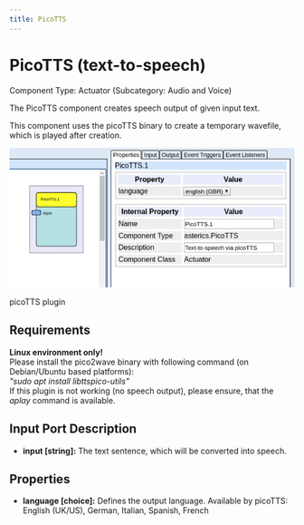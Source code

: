 ```yaml
---
title: PicoTTS
---
```


# PicoTTS (text-to-speech)

Component Type: Actuator (Subcategory: Audio and Voice)

The PicoTTS component creates speech output of given input text.

This component uses the picoTTS binary to create a temporary wavefile, which is played after creation.

![Screenshot: picoTTS plugin](img/picotts.png "Screenshot: picoTTS plugin")

picoTTS plugin

## Requirements

**Linux environment only!**  
Please install the pico2wave binary with following command (on Debian/Ubuntu based platforms):  
_"sudo apt install libttspico-utils"_  
If this plugin is not working (no speech output), please ensure, that the _aplay_ command is available.

## Input Port Description

*   **input \[string\]:** The text sentence, which will be converted into speech.

## Properties

*   **language \[choice\]:** Defines the output language. Available by picoTTS: English (UK/US), German, Italian, Spanish, French